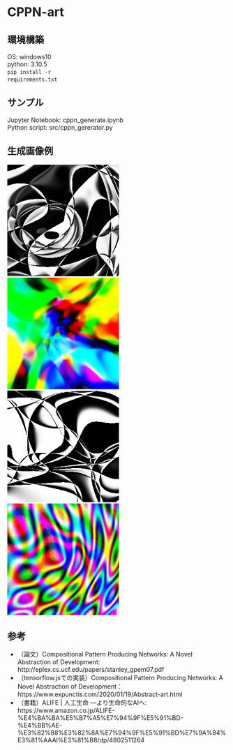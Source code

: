 # CPPN-art
## 環境構築
OS: windows10</br>
python: 3.10.5</br>
<code>pip install -r requirements.txt</code>
## サンプル
Jupyter Notebook: cppn_generate.ipynb</br>
Python script:  src/cppn_gererator.py
## 生成画像例
![ex1](output/sin_tan_tanh_tanh_8_grey.png "ex1")
![ex2](output/tanh_tanh_tanh_sigmoid_64_color.png "ex2")</br>
![ex3](output/tanh_tanh_tan_sigmoid_8_grey.gif "ex3")
![ex4](output/linear_sin_linear_sin_8_color.gif "ex4")
## 参考
<ul>
<li>（論文）Compositional Pattern Producing Networks:
A Novel Abstraction of Development:  http://eplex.cs.ucf.edu/papers/stanley_gpem07.pdf</li>
<li>（tensorflow.jsでの実装）Compositional Pattern Producing Networks:
A Novel Abstraction of Development： https://www.expunctis.com/2020/01/19/Abstract-art.html</li>
<li>（書籍）ALIFE | 人工生命 ―より生命的なAIへ: https://www.amazon.co.jp/ALIFE-%E4%BA%BA%E5%B7%A5%E7%94%9F%E5%91%BD-%E4%BB%AE-%E3%82%88%E3%82%8A%E7%94%9F%E5%91%BD%E7%9A%84%E3%81%AAAI%E3%81%B8/dp/4802511264</li>
</ul>
